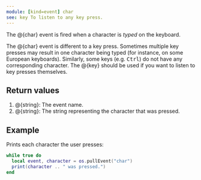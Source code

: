 ```yaml
---
module: [kind=event] char
see: key To listen to any key press.
---
```


The @{char} event is fired when a character is _typed_ on the keyboard.

The @{char} event is different to a key press. Sometimes multiple key presses may result in one character being
typed (for instance, on some European keyboards). Similarly, some keys (e.g. <kbd>Ctrl</kbd>) do not have any
corresponding character. The @{key} should be used if you want to listen to key presses themselves.

## Return values
1. @{string}: The event name.
2. @{string}: The string representing the character that was pressed.


## Example
Prints each character the user presses:
```lua
while true do
  local event, character = os.pullEvent("char")
  print(character .. " was pressed.")
end
```
